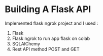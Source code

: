 # Building A Flask API
Implemented flask ngrok project and I used :
1. Flask 
2. Flask ngrok to run app flask on colab 
3. SQLAlChemy
4. Rest API method POST and GET
